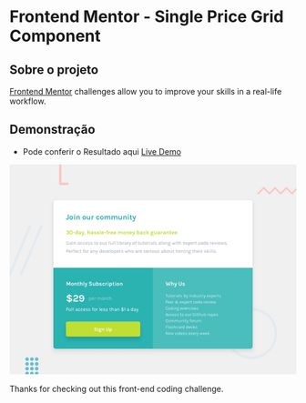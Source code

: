 # Frontend Mentor - Single Price Grid Component

## Sobre o projeto 
[Frontend Mentor](https://www.frontendmentor.io) challenges allow you to improve your skills in a real-life workflow.

## Demonstração
- Pode conferir o Resultado aqui [Live Demo](https://wonderful-easley-28a6d5.netlify.app/)

![Design preview for the Single Price Grid Component coding challenge](./design/desktop-preview.jpg)


Thanks for checking out this front-end coding challenge.




